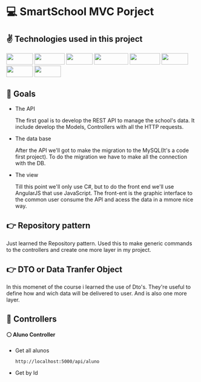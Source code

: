 # :computer: SmartSchool MVC Porject

## :v: Technologies used in this project

<div style="display:block">
<img height="30"  width="70" src="https://img.shields.io/badge/C%23-239120?style=for-the-badge&logo=c-sharp&logoColor=white">
<img height="30"  width="80" src="https://img.shields.io/badge/JavaScript-323330?style=for-the-badge&logo=javascript&logoColor=F7DF1E">
<img height="30"  width="70" src="https://img.shields.io/badge/.NET-512BD4?style=for-the-badge&logo=dotnet&logoColor=white">
<img height="30"  width="90" src="https://img.shields.io/badge/AngularJS-E23237?style=for-the-badge&logo=angularjs&logoColor=white">
<img height="30"  width="80" src="https://img.shields.io/badge/Node.js-339933?style=for-the-badge&logo=nodedotjs&logoColor=white">
<img height="30"  width="70" src="https://img.shields.io/badge/NuGet-004880?style=for-the-badge&logo=nuget&logoColor=white">
<img height="30"  width="70" src="https://img.shields.io/badge/MySQL-005C84?style=for-the-badge&logo=mysql&logoColor=white">
<img height="30"  width="70" src="https://img.shields.io/badge/Docker-2CA5E0?style=for-the-badge&logo=docker&logoColor=white">
</div>

## :dart: Goals

- The API
  
  <p> The first goal is to develop the REST API to manage the school's data. It include develop the Models, Controllers with all the HTTP requests.</p>

- The data base
  
  <p> After the API we'll got to make the migration to the MySQL(It's a code first project). To do the migration we have to make all the connection with the DB.</p>

- The view
  
  <p> Till this point we'll only use C#, but to do the front end we'll use AngularJS that use JavaScript. The front-ent is the graphic interface to the common user consume the API and acess the data in a mmore nice way. </p>

## :point_right: Repository pattern

<p>Just learned the Repository pattern. Used this to make generic commands to the controllers and create one more layer in my project.</p>

## :point_right: DTO or Data Tranfer Object

<p>In this momenet of the course i learned the use of Dto's. They're useful to define how and wich data will be delivered to user. And is also one more layer.</p>

## :wrench: Controllers

#### :white_circle: Aluno Controller

- Get all alunos
  
  ```
  http://localhost:5000/api/aluno
  ```
- Get by Id
  
  ```
  
  ```

```